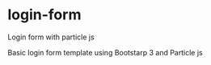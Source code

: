 # login-form
Login form with particle js


Basic login form template using Bootstarp 3 and Particle js
